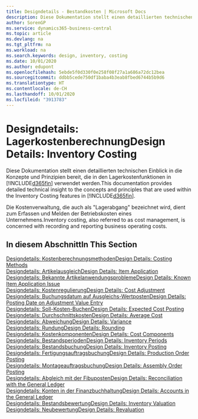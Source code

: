 ```yaml
---
title: Designdetails - Bestandkosten | Microsoft Docs
description: Diese Dokumentation stellt einen detaillierten technischen Einblick in die Konzepte und Prinzipien bereit, die in den Lagerkostenfunktionen in Business Central verwendet werden.
author: SorenGP
ms.service: dynamics365-business-central
ms.topic: article
ms.devlang: na
ms.tgt_pltfrm: na
ms.workload: na
ms.search.keywords: design, inventory, costing
ms.date: 10/01/2020
ms.author: edupont
ms.openlocfilehash: 5ebde5f0d330f0e258f08f27a1a686a72dc12bea
ms.sourcegitcommit: ddbb5cede750df1baba4b3eab8fbed6744b5b9d6
ms.translationtype: HT
ms.contentlocale: de-CH
ms.lasthandoff: 10/01/2020
ms.locfileid: "3913783"
---
```

# <a name="design-details-inventory-costing"></a><span data-ttu-id="55756-103">Designdetails: Lagerkostenberechnung</span><span class="sxs-lookup"><span data-stu-id="55756-103">Design Details: Inventory Costing</span></span>
<span data-ttu-id="55756-104">Diese Dokumentation stellt einen detaillierten technischen Einblick in die Konzepte und Prinzipien bereit, die in den Lagerkostenfunktionen in [!INCLUDE[d365fin](includes/d365fin_md.md)] verwendet werden.</span><span class="sxs-lookup"><span data-stu-id="55756-104">This documentation provides detailed technical insight to the concepts and principles that are used within the Inventory Costing features in [!INCLUDE[d365fin](includes/d365fin_md.md)].</span></span>  

<span data-ttu-id="55756-105">Die Kostenverwaltung, die auch als "Lagerabgang" bezeichnet wird, dient zum Erfassen und Melden der Betriebskosten eines Unternehmens.</span><span class="sxs-lookup"><span data-stu-id="55756-105">Inventory costing, also referred to as cost management, is concerned with recording and reporting business operating costs.</span></span>  

## <a name="in-this-section"></a><span data-ttu-id="55756-106">In diesem Abschnitt</span><span class="sxs-lookup"><span data-stu-id="55756-106">In This Section</span></span>  
[<span data-ttu-id="55756-107">Designdetails: Kostenberechnungsmethoden</span><span class="sxs-lookup"><span data-stu-id="55756-107">Design Details: Costing Methods</span></span>](design-details-costing-methods.md)  
[<span data-ttu-id="55756-108">Designdetails: Artikelausgleich</span><span class="sxs-lookup"><span data-stu-id="55756-108">Design Details: Item Application</span></span>](design-details-item-application.md)  
[<span data-ttu-id="55756-109">Designdetails: Bekannte Artikelanwendungsprobleme</span><span class="sxs-lookup"><span data-stu-id="55756-109">Design Details: Known Item Application Issue</span></span>](design-details-inventory-zero-level-open-item-ledger-entries.md)  
[<span data-ttu-id="55756-110">Designdetails: Kostenregulierung</span><span class="sxs-lookup"><span data-stu-id="55756-110">Design Details: Cost Adjustment</span></span>](design-details-cost-adjustment.md)  
[<span data-ttu-id="55756-111">Designdetails: Buchungsdatum auf Ausgleichs-Wertposten</span><span class="sxs-lookup"><span data-stu-id="55756-111">Design Details: Posting Date on Adjustment Value Entry</span></span>](design-details-inventory-adjustment-value-entry-posting-date.md)  
[<span data-ttu-id="55756-112">Designdetails: Soll-Kosten-Buchen</span><span class="sxs-lookup"><span data-stu-id="55756-112">Design Details: Expected Cost Posting</span></span>](design-details-expected-cost-posting.md)  
[<span data-ttu-id="55756-113">Designdetails: Durchschnittskosten</span><span class="sxs-lookup"><span data-stu-id="55756-113">Design Details: Average Cost</span></span>](design-details-average-cost.md)  
[<span data-ttu-id="55756-114">Designdetails: Abweichung</span><span class="sxs-lookup"><span data-stu-id="55756-114">Design Details: Variance</span></span>](design-details-variance.md)  
[<span data-ttu-id="55756-115">Designdetails: Rundung</span><span class="sxs-lookup"><span data-stu-id="55756-115">Design Details: Rounding</span></span>](design-details-rounding.md)  
[<span data-ttu-id="55756-116">Designdetails: Kostenkomponenten</span><span class="sxs-lookup"><span data-stu-id="55756-116">Design Details: Cost Components</span></span>](design-details-cost-components.md)  
[<span data-ttu-id="55756-117">Designdetails: Bestandsperioden</span><span class="sxs-lookup"><span data-stu-id="55756-117">Design Details: Inventory Periods</span></span>](design-details-inventory-periods.md)  
[<span data-ttu-id="55756-118">Designdetails: Bestandsbuchung</span><span class="sxs-lookup"><span data-stu-id="55756-118">Design Details: Inventory Posting</span></span>](design-details-inventory-posting.md)  
[<span data-ttu-id="55756-119">Designdetails: Fertigungsauftragsbuchung</span><span class="sxs-lookup"><span data-stu-id="55756-119">Design Details: Production Order Posting</span></span>](design-details-production-order-posting.md)  
[<span data-ttu-id="55756-120">Designdetails: Montageauftragsbuchung</span><span class="sxs-lookup"><span data-stu-id="55756-120">Design Details: Assembly Order Posting</span></span>](design-details-assembly-order-posting.md)  
[<span data-ttu-id="55756-121">Designdetails: Abgleich mit der Fibuposten</span><span class="sxs-lookup"><span data-stu-id="55756-121">Design Details: Reconciliation with the General Ledger</span></span>](design-details-reconciliation-with-the-general-ledger.md)  
[<span data-ttu-id="55756-122">Designdetails: Konten in der Finanzbuchhaltung</span><span class="sxs-lookup"><span data-stu-id="55756-122">Design Details: Accounts in the General Ledger</span></span>](design-details-accounts-in-the-general-ledger.md)  
[<span data-ttu-id="55756-123">Designdetails: Bestandsbewertung</span><span class="sxs-lookup"><span data-stu-id="55756-123">Design Details: Inventory Valuation</span></span>](design-details-inventory-valuation.md)  
[<span data-ttu-id="55756-124">Designdetails: Neubewertung</span><span class="sxs-lookup"><span data-stu-id="55756-124">Design Details: Revaluation</span></span>](design-details-revaluation.md)
